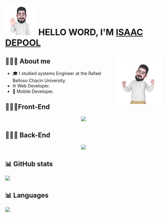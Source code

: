 # <img src="./src/assets/avatar-hello.png"  width="100" height="100"> HELLO WORD, I'M [ISAAC DEPOOL](https://isaacdepool.github.io/isaacdepool/)

## 👨🏼‍💻 About me <img align='right' src="./src/assets/Avatar-animate.gif" height="150" width="150" alt="avatar">
- 🎓 I studied systems Engineer at the Rafael Belloso Chacin University.
- 🌐 Web Developer.
- 📱 Mobile Developer.

## 🧑🏻‍💻Front-End
<div align="center">
  <a href="https://skillicons.dev">
    <img src="https://skillicons.dev/icons?i=html,css,js,ts,react,angular" />
  </a>
</div>

## 🧑🏻‍💻 Back-End 
<div align="center">
  <a href="https://skillicons.dev">
    <img src="https://skillicons.dev/icons?i=mysql,nodejs" />
  </a>
</div>

## 📊 GitHub stats
<a href="https://github.com/anuraghazra/github-readme-stats">
  <img src="https://github-readme-stats.vercel.app/api?username=isaacdepool&hide=contribs,prs&theme=radical" />
</a>

## 📊 Languages
<a href="https://github.com/anuraghazra/github-readme-stats">
  <img src="https://github-readme-stats.vercel.app/api/top-langs/?username=andresguanipa&layout=compact&theme=algolia" />
</a>
